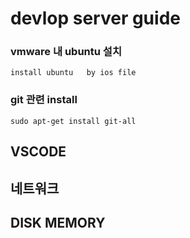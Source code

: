 # devlop server guide

### vmware  내 ubuntu  설치
    install ubuntu   by ios file 

### git 관련 install
    sudo apt-get install git-all



##  VSCODE 

##  네트워크

##  DISK MEMORY



